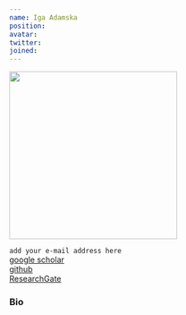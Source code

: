 ```yaml
---
name: Iga Adamska
position: 
avatar: 
twitter: 
joined: 
---
```


<img width="300" src="{{site.baseurl}}/images/people/{{page.avatar}}" data-action="zoom">

`add your e-mail address here`<br>
[<i class="fa fa-bar-chart"></i> google scholar](https://scholar.google.pl/citations?user=mBE4nHsAAAAJ&hl=pl) <br>
[<i class="fa fa-bar-github"></i> github](https://github.com/) <br>
[<i class="fa fa-bar-researchgate"></i> ResearchGate](https://researchgate.net) <br>

### Bio


